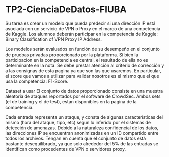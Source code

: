 # TP2-CienciaDeDatos-FIUBA
Su tarea es crear un modelo que pueda predecir si una dirección IP está asociada con un servicio de VPN o Proxy en el marco de una competencia de Kaggle. Los alumnos deberán participar en la competencia de Kaggle: Binary Classification of VPN Proxy IP Address.

Los modelos serán evaluados en función de su desempeño en el conjunto de pruebas privadas proporcionado por la plataforma. Si bien la participacion en la competencia es central, el resultado de ella no es determinante en la nota. Se debe prestar atención al criterio de corrección y a las consignas de esta pagina ya que son las que usaremos. En particular, el score que vamos a utilizar para validar nosotros es el mismo que el que usa la competencia: F1-Score.

Dataset a usar
El conjunto de datos proporcionado consiste en una muestra aleatoria de ataques reportados por el software de CrowdSec. Ambos sets (el de training y el de test), estan disponibles en la pagina de la competencia.

Cada entrada representa un ataque, y consta de algunas características del mismo (hora del ataque, tipo, etc) segun lo inferido por el sistemas de detección de amenazas. Debido a la naturaleza confidencial de los datos, las direcciones IP se encuentran anonimizadas en un ID compartido entre todos los archivos. Tengan en cuenta que el conjunto de datos está bastante desequilibrado, ya que solo alrededor del 5% de las entradas se identifican como procedentes de VPN o servidores proxy.
